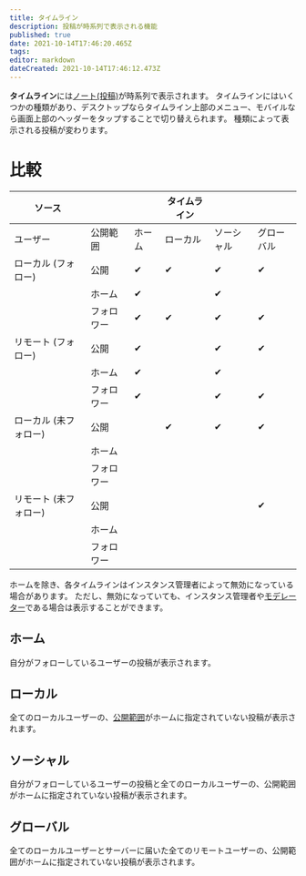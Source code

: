```yaml
---
title: タイムライン
description: 投稿が時系列で表示される機能
published: true
date: 2021-10-14T17:46:20.465Z
tags: 
editor: markdown
dateCreated: 2021-10-14T17:46:12.473Z
---
```


**タイムライン**には[ノート(投稿)](/ja/function/note)が時系列で表示されます。
タイムラインにはいくつかの種類があり、デスクトップならタイムライン上部のメニュー、モバイルなら画面上部のヘッダーをタップすることで切り替えられます。
種類によって表示される投稿が変わります。

# 比較
| ソース                |            |        |   タイムライン |       |            |
|-----------------------|------------|--------|---------|------------|------------|
| ユーザー              | 公開範囲   | ホーム | ローカル | ソーシャル | グローバル |
| ローカル (フォロー)   | 公開       | ✔      | ✔        | ✔          | ✔          |
|                       | ホーム     | ✔      |          | ✔          |            |
|                       | フォロワー | ✔      | ✔        | ✔          | ✔          |
| リモート (フォロー)   | 公開       | ✔      |          | ✔          | ✔          |
|                       | ホーム     | ✔      |          | ✔          |            |
|                       | フォロワー | ✔      |          | ✔          | ✔          |
| ローカル (未フォロー) | 公開       |        | ✔        | ✔          | ✔          |
|                       | ホーム     |        |          |            |            |
|                       | フォロワー |        |          |            |            |
| リモート (未フォロー) | 公開       |        |          |            | ✔          |
|                       | ホーム     |        |          |            |            |
|                       | フォロワー |        |          |            |            |

ホームを除き、各タイムラインはインスタンス管理者によって無効になっている場合があります。
ただし、無効になっていても、インスタンス管理者や[モデレーター](/function/moderator)である場合は表示することができます。

## ホーム
自分がフォローしているユーザーの投稿が表示されます。

## ローカル
全てのローカルユーザーの、[公開範囲](/ja/function/visibility)がホームに指定されていない投稿が表示されます。

## ソーシャル
自分がフォローしているユーザーの投稿と全てのローカルユーザーの、公開範囲がホームに指定されていない投稿が表示されます。

## グローバル
全てのローカルユーザーとサーバーに届いた全てのリモートユーザーの、公開範囲がホームに指定されていない投稿が表示されます。

